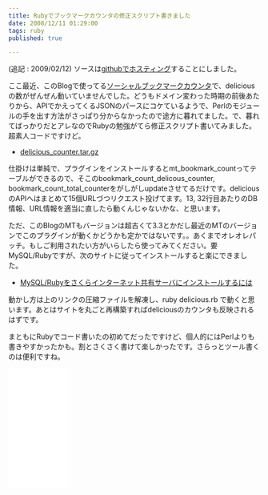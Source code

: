 ```yaml
---
title: Rubyでブックマークカウンタの修正スクリプト書きました
date: 2008/12/11 01:29:00
tags: ruby
published: true

---
```


<p>(追記 : 2009/02/12) ソースは<a href="http://github.com/katsuma/mt-delicious-bookmark-counter/tree/master">githubでホスティング</a>することにしました。<p>

<p>ここ最近、このBlogで使ってる<a href="http://www.h-fj.com/blog/archives/2007/01/02-101021.php">ソーシャルブックマークカウンタ</a>で、deliciousの数がぜんぜん動いていませんでした。どうもドメイン変わった時期の前後あたりから、APIでかえってくるJSONのパースにコケているようで、Perlのモジュールの手を出す方法がさっぱり分からなかったので途方に暮れてました。で、暮れてばっかりだとアレなのでRubyの勉強がてら修正スクリプト書いてみました。超素人コードですけど。</p>

<p><ul><li><a href="http://blog.katsuma.tv/data/delicious_counter.tar.gz">delicious_counter.tar.gz</a></li></ul></p>

<p>仕掛けは単純で、プラグインをインストールするとmt_bookmark_countってテーブルができるので、そこのbookmark_count_delicous_counter, bookmark_count_total_counterをがしがしupdateさせてるだけです。deliciousのAPIへはまとめて15個URLづつリクエスト投げてます。13, 32行目あたりのDB情報、URL情報を適当に直したら動くんじゃないかな、と思います。
</p>

<p>ただ、このBlogのMTもバージョンは超古くて3.3とかだし最近のMTのバージョンでこのプラグインが動くかどうかも定かではないです。。あくまでオレオレパッチ。もしご利用されたい方がいらしたら使ってみてください。要MySQL/Rubyですが、次のサイトに従ってインストールすると楽にできました。</p>

<ul><li><a href="http://bluestick.jp/tech/index.php/archives/61">MySQL/Rubyをさくらインターネット共有サーバにインストールするには</a></li></ul>

<p>動かし方は上のリンクの圧縮ファイルを解凍し、ruby delicious.rb で動くと思います。あとはサイトを丸ごと再構築すればdeliciousのカウンタも反映されるはずです。</p>

<p>まともにRubyでコード書いたの初めてだったですけど、個人的にはPerlよりも書きやすかったかも。割とさくさく書けて楽しかったです。さらっとツール書くのは便利ですね。</p>

<p>
<iframe src="//rcm-jp.amazon.co.jp/e/cm?t=katsumatv-22&o=9&p=8&l=as1&asins=4873113679&md=1X69VDGQCMF7Z30FM082&fc1=000000&IS2=1&lt1=_blank&m=amazon&lc1=0000FF&bc1=000000&bg1=FFFFFF&f=ifr" width="120" height="240" scrolling="no" marginwidth="0" marginheight="0" frameborder="0"></iframe>
</p>
